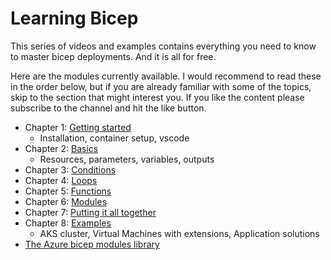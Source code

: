 # Learning Bicep

This series of videos and examples contains everything you need to know to master bicep deployments. And it is all for free.

Here are the modules currently available. I would recommend to read these in the order below, but if you are already familiar with some of the topics, skip to the section that might interest you. If you like the content please subscribe to the channel and hit the like button. 

- Chapter 1: [Getting started](https://github.com/the-azure-lab/learning-bicep/blob/main/01-getting-started/README.md)
    - Installation, container setup, vscode
- Chapter 2: [Basics](https://github.com/the-azure-lab/learning-bicep/blob/main/02-basics/README.md)
    - Resources, parameters, variables, outputs
- Chapter 3: [Conditions](https://github.com/the-azure-lab/learning-bicep/blob/main/03-conditions/README.md)
- Chapter 4: [Loops](https://github.com/the-azure-lab/learning-bicep/blob/main/04-loops/README.md)
- Chapter 5: [Functions](https://github.com/the-azure-lab/learning-bicep/blob/main/functions/README.md)
- Chapter 6: [Modules](https://github.com/the-azure-lab/learning-bicep/blob/main/modules/README.md)
- Chapter 7: [Putting it all together](https://github.com/the-azure-lab/learning-bicep/blob/main/putting-it-all-together/README.md)
- Chapter 8: [Examples](https://github.com/the-azure-lab/learning-bicep/blob/main/bicep-examples/README.md)
    - AKS cluster, Virtual Machines with extensions, Application solutions
- [The Azure bicep modules library](https://github.com/the-azure-lab/learning-bicep/blob/main/modules-library/README.md)
